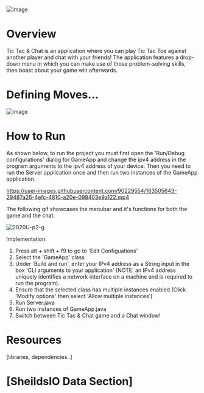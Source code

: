 ![image](https://user-images.githubusercontent.com/90470871/163510395-e5744223-d4c2-4bc3-90fe-b203b81a4231.png)


# Overview
Tic Tac & Chat is an application where you can play Tic Tac Toe against another player and chat with your friends! The application features a drop-down menu in which you can make use of those problem-solving skills, then boast about your game win afterwards.

# Defining Moves...
![image](https://user-images.githubusercontent.com/90470871/163513042-0ff8cca7-9a75-42b8-bccb-946b8d21d97a.png)



# How to Run
As shown below, to run the project you must first open the 'Run/Debug configurations' dialog for GameApp and change the ipv4 address in the program arguments to the ipv4 address of your device. Then you need to run the Server application once and then run two instances of the GameApp application.

https://user-images.githubusercontent.com/90229554/163505643-29487a26-4efc-4810-a20e-098403e9a122.mp4

The following gif showcases the menubar and it's functions for both the game and the chat. 

![2020U-p2-g](https://user-images.githubusercontent.com/90229554/163505957-e18e3d8d-2d5d-4d90-b574-ce616d0c116d.gif)

Implementation:
1. Press alt + shift + f9 to go to 'Edit Configuations'
2. Select the 'GameApp' class
3. Under 'Build and run', enter your IPv4 address as a String input in the box 'CLI arguments to your application' (NOTE: an IPv4 address uniquely identifies a network interface on a machine and is required to run the program).
4. Ensure that the selected class has multiple instances enabled (Click 'Modify options' then select 'Allow multiple instances')
5. Run Server.java
6. Run two instances of GameApp.java 
7. Switch between Tic Tac & Chat game and a Chat window!




# Resources
[libraries, dependencies..]

# [SheildsIO Data Section]
